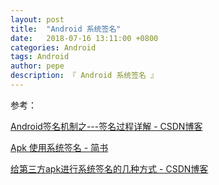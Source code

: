 ```yaml
---
layout: post
title:  "Android 系统签名"
date:   2018-07-16 13:11:00 +0800
categories: Android
tags: Android
author: pepe
description: 『 Android 系统签名 』
---
```




















参考：

[Android签名机制之---签名过程详解 - CSDN博客](https://blog.csdn.net/jiangwei0910410003/article/details/50402000)

[Apk 使用系统签名 - 简书](https://www.jianshu.com/p/63d699cffa1a)

[给第三方apk进行系统签名的几种方式 - CSDN博客](https://blog.csdn.net/luzhenrong45/article/details/47733053)


